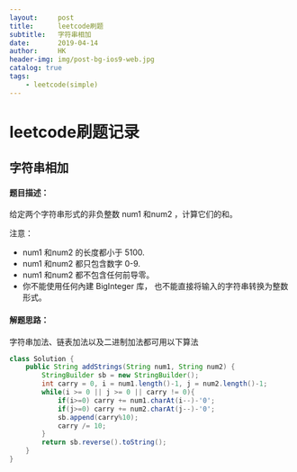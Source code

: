 ```yaml
---
layout:     post
title:      leetcode刷题
subtitle:   字符串相加
date:       2019-04-14
author:     HK
header-img: img/post-bg-ios9-web.jpg
catalog: true
tags:
    - leetcode(simple)
---
```

# leetcode刷题记录
## 字符串相加

#### 题目描述：
给定两个字符串形式的非负整数 num1 和num2 ，计算它们的和。

注意：

* num1 和num2 的长度都小于 5100.
* num1 和num2 都只包含数字 0-9.
* num1 和num2 都不包含任何前导零。
* 你不能使用任何內建 BigInteger 库， 也不能直接将输入的字符串转换为整数形式。

#### 解题思路：
字符串加法、链表加法以及二进制加法都可用以下算法
```java
class Solution {
    public String addStrings(String num1, String num2) {
        StringBuilder sb = new StringBuilder();
        int carry = 0, i = num1.length()-1, j = num2.length()-1;
        while(i >= 0 || j >= 0 || carry != 0){
            if(i>=0) carry += num1.charAt(i--)-'0';
            if(j>=0) carry += num2.charAt(j--)-'0';
            sb.append(carry%10);
            carry /= 10;
        }
        return sb.reverse().toString();
    }
}
```
